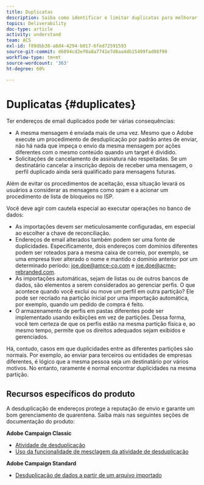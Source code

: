 ```yaml
---
title: Duplicatas
description: Saiba como identificar e limitar duplicatas para melhorar a capacidade de delivery.
topics: Deliverability
doc-type: article
activity: understand
team: ACS
exl-id: f89dbb38-a8d4-4294-b017-6fed72591593
source-git-commit: d6094cd2ef0a8a7741e7d8aa4db15499fad08f90
workflow-type: tm+mt
source-wordcount: '363'
ht-degree: 60%

---
```


# Duplicatas {#duplicates}

Ter endereços de email duplicados pode ter várias consequências:

* A mesma mensagem é enviada mais de uma vez. Mesmo que o Adobe execute um procedimento de desduplicação por padrão antes de enviar, não há nada que impeça o envio da mesma mensagem por ações diferentes com o mesmo conteúdo quando um target é dividido.
* Solicitações de cancelamento de assinatura não respeitadas. Se um destinatário cancelar a inscrição depois de receber uma mensagem, o perfil duplicado ainda será qualificado para mensagens futuras.

Além de evitar os procedimentos de aceitação, essa situação levará os usuários a considerar as mensagens como spam e a acionar um procedimento de lista de bloqueios no ISP.

Você deve agir com cautela especial ao executar operações no banco de dados:

* As importações devem ser meticulosamente configuradas, em especial ao escolher a chave de reconciliação.
* Endereços de email alterados também podem ser uma fonte de duplicidades. Especificamente, dois endereços com domínios diferentes podem ser roteados para a mesma caixa de correio, por exemplo, se uma empresa tiver alterado o nome e mantido o domínio anterior por um determinado período: joe.doe@amce-co.com e joe.doe@acme-rebranded.com.
* As importações automáticas, sejam de listas ou de outros bancos de dados, são elementos a serem considerados ao gerenciar perfis. O que acontece quando você exclui ou move um perfil em outra partição? Ele pode ser recriado na partição inicial por uma importação automática, por exemplo, quando um pedido de compra é feito.
* O armazenamento de perfis em pastas diferentes pode ser implementado usando exibições em vez de partições. Dessa forma, você tem certeza de que os perfis estão na mesma partição física e, ao mesmo tempo, permite que os direitos adequados sejam exibidos e gerenciados.

Há, contudo, casos em que duplicidades entre as diferentes partições são normais. Por exemplo, ao enviar para terceiros ou entidades de empresas diferentes, é lógico que a mesma pessoa seja um destinatário por vários motivos. No entanto, raramente é normal encontrar duplicidades na mesma partição.

## Recursos específicos do produto

A desduplicação de endereços protege a reputação de envio e garante um bom gerenciamento de quarentena. Saiba mais nas seguintes seções de documentação do produto:

**Adobe Campaign Classic**

* [Atividade de desduplicação](https://experienceleague.adobe.com/docs/campaign-classic/using/automating-with-workflows/targeting-activities/deduplication.html)
* [Uso da funcionalidade de mesclagem da atividade de desduplicação](https://experienceleague.adobe.com/docs/campaign-classic/using/automating-with-workflows/use-cases/data-management/deduplication-merge.html?lang=pt-BR)

**Adobe Campaign Standard**

* [Desduplicação de dados a partir de um arquivo importado](https://experienceleague.adobe.com/docs/campaign-standard/using/managing-processes-and-data/workflow-use-case/data-management/deduplicating-data-imported-file.html)

